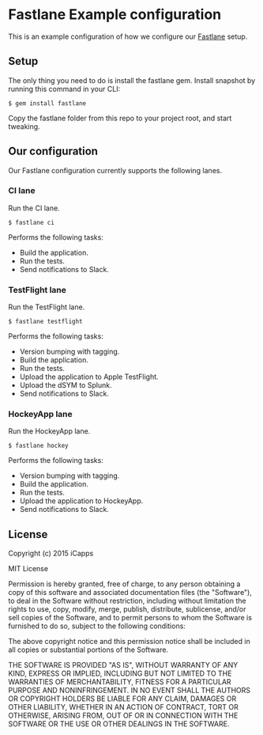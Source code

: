 # Fastlane Example configuration

This is an example configuration of how we configure our [Fastlane](http://fastlane.tools) setup.

## Setup

The only thing you need to do is install the fastlane gem. Install snapshot by running this command in your CLI:

```
$ gem install fastlane
```

Copy the fastlane folder from this repo to your project root, and start tweaking.

## Our configuration

Our Fastlane configuration currently supports the following lanes.

### CI lane

Run the CI lane.

    $ fastlane ci

Performs the following tasks:

- Build the application.
- Run the tests.
- Send notifications to Slack.

### TestFlight lane

Run the TestFlight lane.

    $ fastlane testflight

Performs the following tasks:

- Version bumping with tagging.
- Build the application.
- Run the tests.
- Upload the application to Apple TestFlight.
- Upload the dSYM to Splunk.
- Send notifications to Slack.

### HockeyApp lane

Run the HockeyApp lane.

    $ fastlane hockey

Performs the following tasks:

- Version bumping with tagging.
- Build the application.
- Run the tests.
- Upload the application to HockeyApp.
- Send notifications to Slack.

## License

Copyright (c) 2015 iCapps

MIT License

Permission is hereby granted, free of charge, to any person obtaining a copy of this software and associated documentation files (the "Software"), to deal in the Software without restriction, including without limitation the rights to use, copy, modify, merge, publish, distribute, sublicense, and/or sell copies of the Software, and to permit persons to whom the Software is furnished to do so, subject to the following conditions:

The above copyright notice and this permission notice shall be included in all copies or substantial portions of the Software.

THE SOFTWARE IS PROVIDED "AS IS", WITHOUT WARRANTY OF ANY KIND, EXPRESS OR IMPLIED, INCLUDING BUT NOT LIMITED TO THE WARRANTIES OF MERCHANTABILITY, FITNESS FOR A PARTICULAR PURPOSE AND NONINFRINGEMENT. IN NO EVENT SHALL THE AUTHORS OR COPYRIGHT HOLDERS BE LIABLE FOR ANY CLAIM, DAMAGES OR OTHER LIABILITY, WHETHER IN AN ACTION OF CONTRACT, TORT OR OTHERWISE, ARISING FROM, OUT OF OR IN CONNECTION WITH THE SOFTWARE OR THE USE OR OTHER DEALINGS IN THE SOFTWARE.
